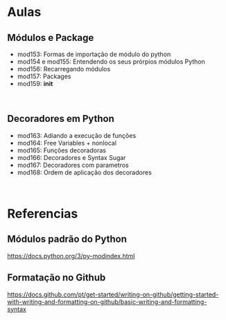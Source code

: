 


# Aulas

## Módulos e Package  
 - mod153: Formas de importação de módulo do python
 - mod154 e mod155: Entendendo os seus prórpios módulos Python
 - mod156: Recarregando módulos
 - mod157: Packages
 - mod159: __init__

</br>

## Decoradores em Python
- mod163: Adiando a execução de funções
- mod164: Free Variables + nonlocal
- mod165: Funções decoradoras
- mod166: Decoradores e Syntax Sugar
- mod167: Decoradores com parametros
- mod168: Ordem de aplicação dos decoradores

</br>

# Referencias

## Módulos padrão do Python

https://docs.python.org/3/py-modindex.html


## Formatação no Github

https://docs.github.com/pt/get-started/writing-on-github/getting-started-with-writing-and-formatting-on-github/basic-writing-and-formatting-syntax

